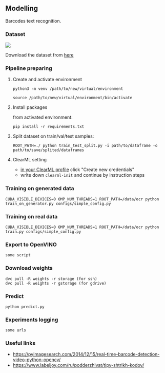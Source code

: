 ## Modelling

Barcodes text recognition.

### Dataset

![](./assets/barcodes.png)

Download the dataset from [here](https://disk.yandex.ru/d/nk-h0vv20EZvzg)

### Pipeline preparing

1. Create and activate environment
    ```
    python3 -m venv /path/to/new/virtual/environment
    ```
    ```
    source /path/to/new/virtual/environment/bin/activate
    ```

2. Install packages

    from activated environment:
    ```
    pip install -r requirements.txt
    ```

3.  Split dataset on train/val/test samples:
    ```
    ROOT_PATH=./ python train_test_split.py -i path/to/dataframe -o path/to/save/splited/dataframes
    ```

4. ClearML setting
    - [in your ClearML profile](https://app.community.clear.ml/profile) click "Create new credentials"
    - write down `clearml-init` and continue by instruction steps

### Training on generated data

```
CUDA_VISIBLE_DEVICES=0 OMP_NUM_THREADS=1 ROOT_PATH=/data/ocr python train_on_generator.py configs/simple_config.py
```

### Training on real data

```
CUDA_VISIBLE_DEVICES=0 OMP_NUM_THREADS=1 ROOT_PATH=/data/ocr python train.py configs/simple_config.py
```

### Export to OpenVINO

```
some script
```

### Download weights

```
dvc pull -R weights -r storage (for ssh)
dvc pull -R weights -r gstorage (for gdrive)
```

### Predict

```
python predict.py
```

### Experiments logging

```
some urls
```

### Useful links
* https://pyimagesearch.com/2014/12/15/real-time-barcode-detection-video-python-opencv/
* https://www.labeljoy.com/ru/podderzhivat/tipy-shtrikh-kodov/